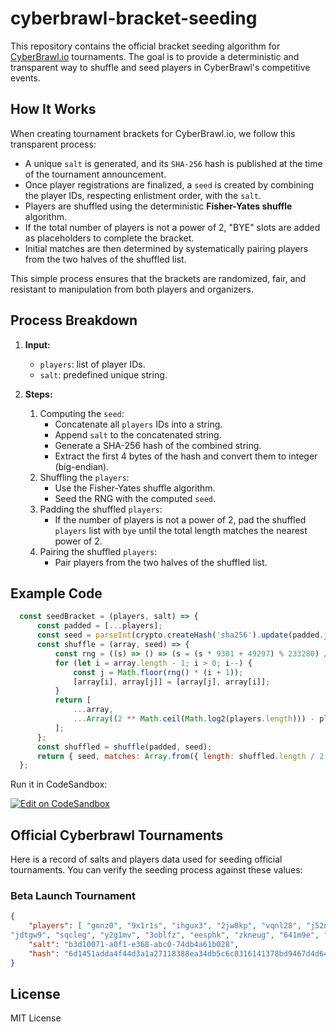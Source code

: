 # cyberbrawl-bracket-seeding

This repository contains the official bracket seeding algorithm for [CyberBrawl.io](https://cyberbrawl.io) tournaments. The goal is to provide a deterministic and transparent way to shuffle and seed players in CyberBrawl's competitive events.

## How It Works

When creating tournament brackets for CyberBrawl.io, we follow this transparent process:

- A unique `salt` is generated, and its `SHA-256` hash is published at the time of the tournament announcement.
- Once player registrations are finalized, a `seed` is created by combining the player IDs, respecting enlistment order, with the `salt`.
- Players are shuffled using the deterministic **Fisher-Yates shuffle** algorithm.
- If the total number of players is not a power of 2, "BYE" slots are added as placeholders to complete the bracket.
- Initial matches are then determined by systematically pairing players from the two halves of the shuffled list.

This simple process ensures that the brackets are randomized, fair, and resistant to manipulation from both players and organizers.

## Process Breakdown

1. **Input:**
   - `players`: list of player IDs.
   - `salt`: predefined unique string.

2. **Steps:**
   1. Computing the `seed`:
      - Concatenate all `players` IDs into a string.
      - Append `salt` to the concatenated string.
      - Generate a SHA-256 hash of the combined string.
      - Extract the first 4 bytes of the hash and convert them to integer (big-endian).
   2. Shuffling the `players`:
      - Use the Fisher-Yates shuffle algorithm.
      - Seed the RNG with the computed `seed`.
   4. Padding the shuffled `players`:
      - If the number of players is not a power of 2, pad the shuffled `players` list with `bye` until the total length matches the nearest power of 2.
   5. Pairing the shuffled `players`:
      - Pair players from the two halves of the shuffled list.

## Example Code
```javascript
  const seedBracket = (players, salt) => {
      const padded = [...players];
      const seed = parseInt(crypto.createHash('sha256').update(padded.join('') + salt).digest('hex').slice(0, 8), 16);
      const shuffle = (array, seed) => {
          const rng = ((s) => () => (s = (s * 9301 + 49297) % 233280) / 233280)(seed);
          for (let i = array.length - 1; i > 0; i--) {
              const j = Math.floor(rng() * (i + 1));
              [array[i], array[j]] = [array[j], array[i]];
          }
          return [
              ...array,
              ...Array((2 ** Math.ceil(Math.log2(players.length))) - players.length).fill('bye')
          ];
      };
      const shuffled = shuffle(padded, seed);
      return { seed, matches: Array.from({ length: shuffled.length / 2 }, (_, i) => [shuffled[i], shuffled[shuffled.length / 2 + i]]) };
  };
```

Run it in CodeSandbox:

[![Edit on CodeSandbox](https://codesandbox.io/static/img/play-codesandbox.svg)](https://codesandbox.io/s/6p3szn)

## Official Cyberbrawl Tournaments
Here is a record of salts and players data used for seeding official tournaments. You can verify the seeding process against these values:

### Beta Launch Tournament
```json
{
    "players": [ "gonz0", "9x1r1s", "ihgux3", "2jw8kp", "vqnl28", "j52nl0", "kside", "q0vbp1", "m268p0", "master", "fo2xo6", "energy", "xqcaax", "garden", "zero", "joegkl",     
"jdtgw9", "sqcleg", "y2g1mv", "3oblfz", "eesphk", "zkneug", "641m9e", "os1ugx", "dragon", "i7ge2a", "vuhyms", "q8yoqn", "6pqirj","kunkun","hwamni"],
    "salt": "b3d10071-a0f1-e368-abc0-74db4a61b028",
    "hash": "6d1451adda4f44d3a1a27118388ea34db5c6c8316141378bd9467d4d64644c3e",
}
```

## License
MIT License
